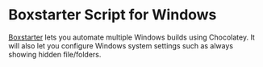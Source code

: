 # Boxstarter Script for Windows
<a href="http://boxstarter.org/">Boxstarter</a> lets you automate multiple Windows builds using Chocolatey. It will also let you configure Windows system settings such as always showing hidden file/folders.
